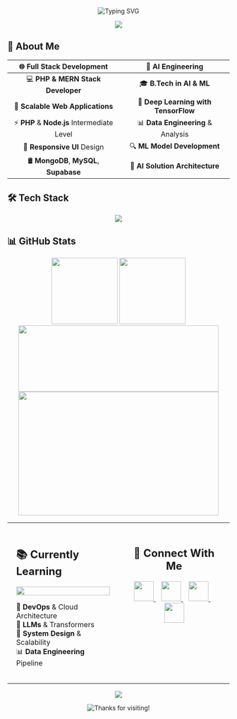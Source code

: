 <div align="center">
  <img src="https://readme-typing-svg.herokuapp.com?font=Montserrat&weight=600&size=35&pause=500&color=36BCF7FF&center=true&vCenter=true&random=false&width=500&height=70&lines=Hey+There!+%F0%9F%91%8B;I'm+Jayanthan+Senthilkumar;Fullstack+Developer;AI+%26+ML+Engineer" alt="Typing SVG" />
  
  [![](https://komarev.com/ghpvc/?username=jayanthansenthilkumar&color=36BCF7&style=for-the-badge&label=Profile+Views)](https://github.com/jayanthansenthilkumar)
</div>

## 💫 About Me

<div align="center">

| 🌐 Full Stack Development | 🤖 AI Engineering |
|:------------------------:|:-----------------:|
| 💻 **PHP & MERN Stack Developer** | 🎓 **B.Tech in AI & ML** |
| 🔧 **Scalable Web Applications** | 🧠 **Deep Learning with TensorFlow** |
| ⚡ **PHP** & **Node.js** Intermediate Level | 📊 **Data Engineering** & Analysis |
| 📱 **Responsive UI** Design | 🔍 **ML Model Development** |
| 🛢️ **MongoDB**, **MySQL**, **Supabase** | 🚀 **AI Solution Architecture** |

</div>

## 🛠️ Tech Stack

<div align="center">
  <img src="https://skillicons.dev/icons?i=html,css,javascript,php,python,tensorflow,flask,react,mongodb,mysql,docker&theme=light" />
</div>

## 📊 GitHub Stats

<div align="center">
  <img height="150" src="https://github-readme-stats.vercel.app/api?username=jayanthansenthilkumar&show_icons=true&bg_color=ffffff&title_color=006AFF&text_color=000000&icon_color=36BCF7&border_color=36BCF7&ring_color=36BCF7&include_all_commits=true&count_private=true" />
  <img height="150" src="https://github-readme-streak-stats.herokuapp.com?user=jayanthansenthilkumar&background=ffffff&border=36BCF7&stroke=36BCF7&ring=36BCF7&fire=FF6B00&currStreakNum=000000&currStreakLabel=006AFF&dates=666666" />
</div>

<div align="center">
  <img height="150" width="95%" src="https://github-profile-trophy.vercel.app/?username=jayanthansenthilkumar&theme=flat&column=8&margin-w=5&margin-h=5&no-bg=true&no-frame=false&rank=SECRET,SSS,SS,S,AAA,AA,A,B,C" />
</div>

<div align="center">
  <img height="280" width="95%" src="https://github-readme-activity-graph.vercel.app/graph?username=jayanthansenthilkumar&custom_title=Contribution%20Graph&bg_color=ffffff&color=000000&line=36BCF7&point=006AFF&area=true&area_color=36BCF7&hide_border=false&border_color=36BCF7" />
</div>

<div align="center">
<table width="100%">
  <tr>
    <td width="50%" valign="top" style="padding: 20px;">
      <h2>📚 Currently Learning</h2>
      <img src="https://media1.giphy.com/media/v1.Y2lkPTc5MGI3NjExbXcydGkzaWppOGt6eXV6czNlNjQ1bjg2dGg0aWthZnJjMW1sNmViayZlcD12MV9pbnRlcm5hbF9naWZfYnlfaWQmY3Q9Zw/RbDKaczqWovIugyJmW/giphy.gif" width="100%">
      <ul style="list-style: none; padding: 0;">
        <li>🔧 <b>DevOps</b> & Cloud Architecture</li>
        <li>🤖 <b>LLMs</b> & Transformers</li>
        <li>🎯 <b>System Design</b> & Scalability</li>
        <li>📊 <b>Data Engineering</b> Pipeline</li>
      </ul>
    </td>
    <td width="50%" align="center" valign="top" style="padding: 20px;">
      <h2>🤝 Connect With Me</h2>
      <div style="margin: 20px 0;">
        <a href="https://www.linkedin.com/in/jayanthan18" target="_blank">
          <img src="https://img.icons8.com/fluent/48/000000/linkedin.png" width="45" height="45" />
        </a>
        &nbsp;&nbsp;
        <a href="mailto:jayanthansenthilkumar18@gmail.com">
          <img src="https://img.icons8.com/fluent/48/000000/gmail.png" width="45" height="45" />
        </a>
        &nbsp;&nbsp;
        <a href="https://ceo.prisoltech.com" target="_blank">
          <img src="https://img.icons8.com/fluent/48/000000/domain.png" width="45" height="45" />
        </a>
        &nbsp;&nbsp;
        <a href="https://instagram.com/jayanthansenthilkumar" target="_blank">
          <img src="https://img.icons8.com/fluent/48/000000/instagram-new.png" width="45" height="45" />
        </a>
      </div>
    </td>
  </tr>
</table>
</div>

<div align="center">
  <img src="https://capsule-render.vercel.app/api?type=waving&color=gradient&height=100&section=footer"/>
</div>

<p align="center">
  <img src="https://img.shields.io/badge/Thanks%20for%20visiting-Star%20if%20useful-brightgreen.svg" alt="Thanks for visiting!" />
</p>